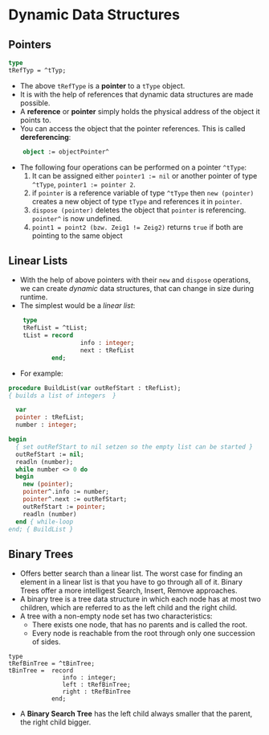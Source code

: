 # Dynamic Data Structures

## Pointers

````pascal
type
tRefTyp = ^tTyp;
````
* The above `tRefType` is a **pointer** to a `tType` object.
* It is with the help of references that dynamic data structures are made possible.
* A **reference** or **pointer** simply holds the physical address of the object it points to.
* You can access the object that the pointer references. This is called **dereferencing**:

````pascal
    object := objectPointer^
````

* The following four operations can be performed on a pointer `^tType`:
    1. It can be assigned either `pointer1 := nil` or another pointer of type `^tType`, `pointer1 := pointer 2`.
    2. if `pointer` is a reference variable of type `^tType` then `new (pointer)` creates a new object of type `tType` and references it in `pointer`.
    3. `dispose (pointer)` deletes the object that `pointer` is referencing. `pointer^` is now undefined.
    4. `point1 = point2 (bzw. Zeig1 != Zeig2)` returns `true` if both are pointing to the same object

## Linear Lists

* With the help of above pointers with their `new` and `dispose` operations, we can create *dynamic* data structures, that can change in size during runtime.
* The simplest would be a *linear list*:

````pascal
    type
    tRefList = ^tList;
    tList = record
                    info : integer;
                    next : tRefList
            end;
````

* For example:

````pascal
procedure BuildList(var outRefStart : tRefList);
{ builds a list of integers  }

  var
  pointer : tRefList;
  number : integer;

begin
  { set outRefStart to nil setzen so the empty list can be started }
  outRefStart := nil;
  readln (number);
  while number <> 0 do
  begin
    new (pointer);
    pointer^.info := number;
    pointer^.next := outRefStart;
    outRefStart := pointer;
    readln (number)
  end { while-loop
end; { BuildList }
````

## Binary Trees

* Offers better search than a linear list. The worst case for finding an element in a linear list is that you have to go through all of it. Binary Trees offer a more intelligest Search, Insert, Remove approaches.
* A binary tree is a tree data structure in which each node has at most two children, which are referred to as the left child and the right child.
* A tree with a non-empty node set has two characteristics:
    * There exists one node, that has no parents and is called the root.
    * Every node is reachable from the root through only one succession of sides.

````
type
tRefBinTree = ^tBinTree;
tBinTree =  record
               info : integer;
               left : tRefBinTree;
               right : tRefBinTree
            end;
````
* A **Binary Search Tree** has the left child always smaller that the parent, the right child bigger.
